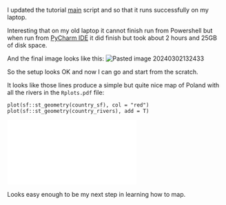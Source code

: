 I updated the tutorial [main](main.R) script and so that it runs successfully on my laptop.

Interesting that on my old laptop it cannot finish run from Powershell but when run from [PyCharm IDE](PyCharm%20IDE) it did finish but took about 2 hours and 25GB of disk space.

And the final image looks like this:
![Pasted image 20240302132433](Pasted%20image%2020240302132433.png)

So the setup looks OK and now I can go and start from the scratch.

It looks like those lines produce a simple but quite nice map of Poland with all the rivers in the `Rplots.pdf` file:
```
plot(sf::st_geometry(country_sf), col = "red")
plot(sf::st_geometry(country_rivers), add = T)
```

![Rplots](Rplots.pdf)

Looks easy enough to be my next step in learning how to map.